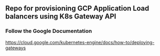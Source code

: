 ## Repo for provisioning GCP Application Load balancers using K8s Gateway API

### Follow the Google Documentation
https://cloud.google.com/kubernetes-engine/docs/how-to/deploying-gateways
